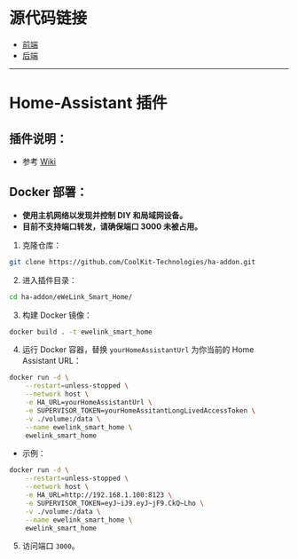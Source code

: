 ﻿# 源代码链接

* [前端](https://github.com/CoolKit-Technologies/ha-addon-frontEnd)
* [后端](https://github.com/CoolKit-Technologies/ha-addon-backEnd)

---

# Home-Assistant 插件

## 插件说明：

* 参考 [Wiki](https://bit.ly/eWeLinkaddon)

## Docker 部署：

* **使用主机网络以发现并控制 DIY 和局域网设备。**
* **目前不支持端口转发，请确保端口 3000 未被占用。**

1. 克隆仓库：

```bash
git clone https://github.com/CoolKit-Technologies/ha-addon.git
```

2. 进入插件目录：

```bash
cd ha-addon/eWeLink_Smart_Home/
```

3. 构建 Docker 镜像：

```bash
docker build . -t ewelink_smart_home
```

4. 运行 Docker 容器，替换 `yourHomeAssistantUrl` 为你当前的 Home Assistant URL：

```bash
docker run -d \
    --restart=unless-stopped \
    --network host \
    -e HA_URL=yourHomeAssistantUrl \
    -e SUPERVISOR_TOKEN=yourHomeAssitantLongLivedAccessToken \
    -v ./volume:/data \
    --name ewelink_smart_home \
    ewelink_smart_home
```

* 示例：

```bash
docker run -d \
    --restart=unless-stopped \
    --network host \
    -e HA_URL=http://192.168.1.100:8123 \
    -e SUPERVISOR_TOKEN=eyJ~iJ9.eyJ~jF9.CkQ~Lho \
    -v ./volume:/data \
    --name ewelink_smart_home \
    ewelink_smart_home
```

5. 访问端口 `3000`。
